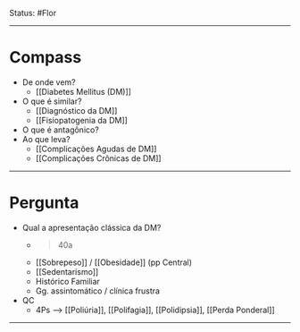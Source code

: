 Status: #Flor 

---
# Compass
- De onde vem?
	- [[Diabetes Mellitus (DM)]]
- O que é similar?
	- [[Diagnóstico da DM]]
	- [[Fisiopatogenia da DM]]
- O que é antagônico?
- Ao que leva?
	- [[Complicações Agudas de DM]]
	- [[Complicações Crônicas de DM]]

----
# Pergunta
- Qual a apresentação clássica da DM?
	- >40a
	- [[Sobrepeso]] / [[Obesidade]] (pp Central)
	- [[Sedentarismo]]
	- Histórico Familiar
	- Gg. assintomático / clínica frustra
- QC
	- 4Ps --> [[Poliúria]], [[Polifagia]], [[Polidipsia]], [[Perda Ponderal]]

---- 
